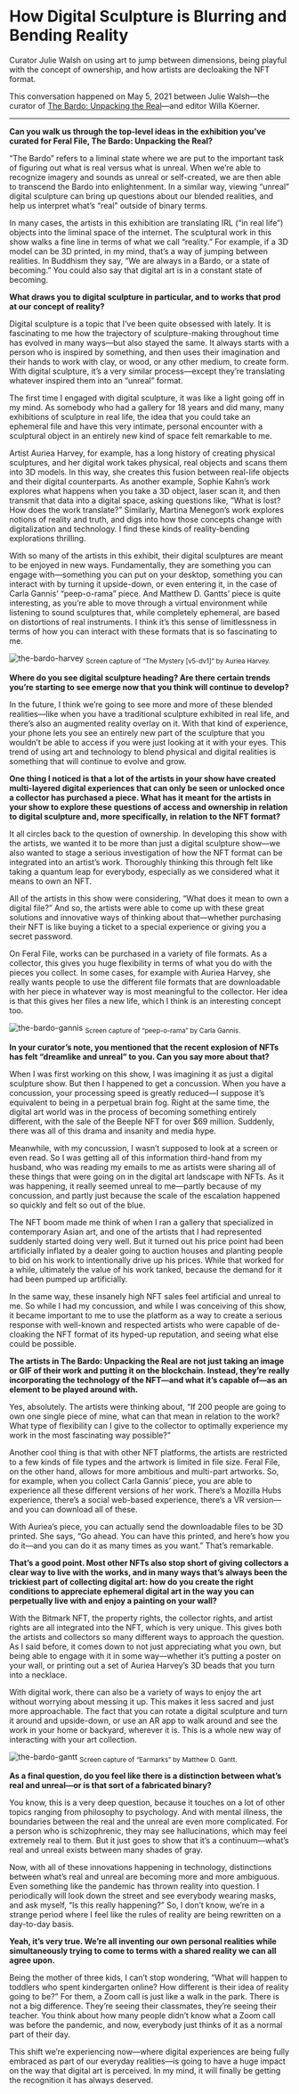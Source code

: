 # How Digital Sculpture is Blurring and Bending Reality

Curator Julie Walsh on using art to jump between dimensions, being playful with the concept of ownership, and how artists are decloaking the NFT format.

This conversation happened on May 5, 2021 between Julie Walsh—the curator of [The Bardo: Unpacking the Real](https://feralfile.com/exhibitions/the-bardo-unpacking-the-real-a2j)—and editor Willa Köerner.

---

**Can you walk us through the top-level ideas in the exhibition you’ve curated for Feral File, The Bardo: Unpacking the Real?**

“The Bardo” refers to a liminal state where we are put to the important task of figuring out what is real versus what is unreal. When we’re able to recognize imagery and sounds as unreal or self-created, we are then able to transcend the Bardo into enlightenment. In a similar way, viewing “unreal” digital sculpture can bring up questions about our blended realities, and help us interpret what’s “real” outside of binary terms.

In many cases, the artists in this exhibition are translating IRL (“in real life”) objects into the liminal space of the internet. The sculptural work in this show walks a fine line in terms of what we call “reality.” For example, if a 3D model can be 3D printed, in my mind, that’s a way of jumping between realities. In Buddhism they say, “We are always in a Bardo, or a state of becoming.” You could also say that digital art is in a constant state of becoming.

**What draws you to digital sculpture in particular, and to works that prod at our concept of reality?**

Digital sculpture is a topic that I’ve been quite obsessed with lately. It is fascinating to me how the trajectory of sculpture-making throughout time has evolved in many ways—but also stayed the same. It always starts with a person who is inspired by something, and then uses their imagination and their hands to work with clay, or wood, or any other medium, to create form. With digital sculpture, it’s a very similar process—except they’re translating whatever inspired them into an “unreal” format.

The first time I engaged with digital sculpture, it was like a light going off in my mind. As somebody who had a gallery for 18 years and did many, many exhibitions of sculpture in real life, the idea that you could take an ephemeral file and have this very intimate, personal encounter with a sculptural object in an entirely new kind of space felt remarkable to me.

Artist Auriea Harvey, for example, has a long history of creating physical sculptures, and her digital work takes physical, real objects and scans them into 3D models. In this way, she creates this fusion between real-life objects and their digital counterparts. As another example, Sophie Kahn’s work explores what happens when you take a 3D object, laser scan it, and then transmit that data into a digital space, asking questions like, “What is lost? How does the work translate?” Similarly, Martina Menegon’s work explores notions of reality and truth, and digs into how those concepts change with digitalization and technology. I find these kinds of reality-bending explorations thrilling.

With so many of the artists in this exhibit, their digital sculptures are meant to be enjoyed in new ways. Fundamentally, they are something you can engage with—something you can put on your desktop, something you can interact with by turning it upside-down, or even entering it, in the case of Carla Gannis’ “peep-o-rama” piece. And Matthew D. Gantts’ piece is quite interesting, as you’re able to move through a virtual environment while listening to sound sculptures that, while completely ephemeral, are based on distortions of real instruments. I think it’s this sense of limitlessness in terms of how you can interact with these formats that is so fascinating to me.

![the-bardo-harvey](https://github.com/bitmark-inc/feral-file-docs/assets/62544879/06f3feb5-3f05-49c5-b492-9d4fcee98d13)
<sub>Screen capture of “The Mystery [v5-dv1]” by Auriea Harvey.<sub>

**Where do you see digital sculpture heading? Are there certain trends you’re starting to see emerge now that you think will continue to develop?**

In the future, I think we’re going to see more and more of these blended realities—like when you have a traditional sculpture exhibited in real life, and there’s also an augmented reality overlay on it. With that kind of experience, your phone lets you see an entirely new part of the sculpture that you wouldn’t be able to access if you were just looking at it with your eyes. This trend of using art and technology to blend physical and digital realities is something that will continue to evolve and grow.

**One thing I noticed is that a lot of the artists in your show have created multi-layered digital experiences that can only be seen or unlocked once a collector has purchased a piece. What has it meant for the artists in your show to explore these questions of access and ownership in relation to digital sculpture and, more specifically, in relation to the NFT format?**

It all circles back to the question of ownership. In developing this show with the artists, we wanted it to be more than just a digital sculpture show—we also wanted to stage a serious investigation of how the NFT format can be integrated into an artist’s work. Thoroughly thinking this through felt like taking a quantum leap for everybody, especially as we considered what it means to own an NFT.

All of the artists in this show were considering, “What does it mean to own a digital file?” And so, the artists were able to come up with these great solutions and innovative ways of thinking about that—whether purchasing their NFT is like buying a ticket to a special experience or giving you a secret password.

On Feral File, works can be purchased in a variety of file formats. As a collector, this gives you huge flexibility in terms of what you do with the pieces you collect. In some cases, for example with Auriea Harvey, she really wants people to use the different file formats that are downloadable with her piece in whatever way is most meaningful to the collector. Her idea is that this gives her files a new life, which I think is an interesting concept too.

![the-bardo-gannis](https://github.com/bitmark-inc/feral-file-docs/assets/62544879/5598298f-d2c9-45fa-bc8a-21ab9a5a876a)
<sub>Screen capture of “peep-o-rama” by Carla Gannis.</sub>

**In your curator’s note, you mentioned that the recent explosion of NFTs has felt “dreamlike and unreal” to you. Can you say more about that?**

When I was first working on this show, I was imagining it as just a digital sculpture show. But then I happened to get a concussion. When you have a concussion, your processing speed is greatly reduced—I suppose it’s equivalent to being in a perpetual brain fog. Right at the same time, the digital art world was in the process of becoming something entirely different, with the sale of the Beeple NFT for over $69 million. Suddenly, there was all of this drama and insanity and media hype.

Meanwhile, with my concussion, I wasn’t supposed to look at a screen or even read. So I was getting all of this information third-hand from my husband, who was reading my emails to me as artists were sharing all of these things that were going on in the digital art landscape with NFTs. As it was happening, it really seemed unreal to me—partly because of my concussion, and partly just because the scale of the escalation happened so quickly and felt so out of the blue.

The NFT boom made me think of when I ran a gallery that specialized in contemporary Asian art, and one of the artists that I had represented suddenly started doing very well. But it turned out his price point had been artificially inflated by a dealer going to auction houses and planting people to bid on his work to intentionally drive up his prices. While that worked for a while, ultimately the value of his work tanked, because the demand for it had been pumped up artificially.

In the same way, these insanely high NFT sales feel artificial and unreal to me. So while I had my concussion, and while I was conceiving of this show, it became important to me to use the platform as a way to create a serious response with well-known and respected artists who were capable of de-cloaking the NFT format of its hyped-up reputation, and seeing what else could be possible.

**The artists in The Bardo: Unpacking the Real are not just taking an image or GIF of their work and putting it on the blockchain. Instead, they’re really incorporating the technology of the NFT—and what it’s capable of—as an element to be played around with.**

Yes, absolutely. The artists were thinking about, “If 200 people are going to own one single piece of mine, what can that mean in relation to the work? What type of flexibility can I give to the collector to optimally experience my work in the most fascinating way possible?”

Another cool thing is that with other NFT platforms, the artists are restricted to a few kinds of file types and the artwork is limited in file size. Feral File, on the other hand, allows for more ambitious and multi-part artworks. So, for example, when you collect Carla Gannis’ piece, you are able to experience all these different versions of her work. There’s a Mozilla Hubs experience, there’s a social web-based experience, there’s a VR version—and you can download all of these.

With Auriea’s piece, you can actually send the downloadable files to be 3D printed. She says, “Go ahead. You can have this printed, and here’s how you do it—and you can do it as many times as you want.” That’s remarkable.

**That’s a good point. Most other NFTs also stop short of giving collectors a clear way to live with the works, and in many ways that’s always been the trickiest part of collecting digital art: how do you create the right conditions to appreciate ephemeral digital art in the way you can perpetually live with and enjoy a painting on your wall?**

With the Bitmark NFT, the property rights, the collector rights, and artist rights are all integrated into the NFT, which is very unique. This gives both the artists and collectors so many different ways to approach the question. As I said before, it comes down to not just appreciating what you own, but being able to engage with it in some way—whether it’s putting a poster on your wall, or printing out a set of Auriea Harvey’s 3D beads that you turn into a necklace.

With digital work, there can also be a variety of ways to enjoy the art without worrying about messing it up. This makes it less sacred and just more approachable. The fact that you can rotate a digital sculpture and turn it around and upside-down, or use an AR app to walk around and see the work in your home or backyard, wherever it is. This is a whole new way of interacting with your art collection.

![the-bardo-gantt](https://github.com/bitmark-inc/feral-file-docs/assets/62544879/500c46df-4cb7-4b8d-98f4-98b07d971c43)
<sub>Screen capture of “Earmarks” by Matthew D. Gantt.</sub>

**As a final question, do you feel like there is a distinction between what’s real and unreal—or is that sort of a fabricated binary?**

You know, this is a very deep question, because it touches on a lot of other topics ranging from philosophy to psychology. And with mental illness, the boundaries between the real and the unreal are even more complicated. For a person who is schizophrenic, they may see hallucinations, which may feel extremely real to them. But it just goes to show that it’s a continuum—what’s real and unreal exists between many shades of gray.

Now, with all of these innovations happening in technology, distinctions between what’s real and unreal are becoming more and more ambiguous. Even something like the pandemic has thrown reality into question. I periodically will look down the street and see everybody wearing masks, and ask myself, “Is this really happening?” So, I don’t know, we’re in a strange period where I feel like the rules of reality are being rewritten on a day-to-day basis.

**Yeah, it’s very true. We’re all inventing our own personal realities while simultaneously trying to come to terms with a shared reality we can all agree upon.**

Being the mother of three kids, I can’t stop wondering, “What will happen to toddlers who spent kindergarten online? How different is their idea of reality going to be?” For them, a Zoom call is just like a walk in the park. There is not a big difference. They’re seeing their classmates, they’re seeing their teacher. You think about how many people didn’t know what a Zoom call was before the pandemic, and now, everybody just thinks of it as a normal part of their day.

This shift we’re experiencing now—where digital experiences are being fully embraced as part of our everyday realities—is going to have a huge impact on the way that digital art is perceived. In my mind, it will finally be getting the recognition it has always deserved.
